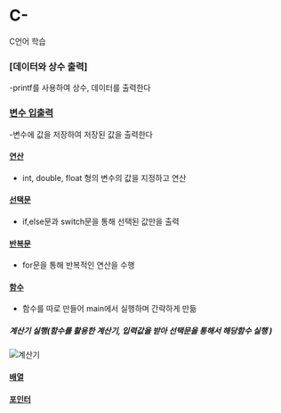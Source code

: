 # C-
C언어 학습
### [데이터와 상수 출력]
-printf를 사용하여 상수, 데이터를 출력한다 
### [변수 입출력](https://github.com/tjdwn6459/C-/tree/main/chart3)
-변수에 값을 저장하여 저장된 값을 출력한다
#### [연산](https://github.com/tjdwn6459/C-/tree/main/chart4)
- int, double, float 형의 변수의 값을 지정하고 연산 
#### [선택문](https://github.com/tjdwn6459/C-/tree/main/chart5)
- if,else문과 switch문을 통해 선택된 값만을 출력
#### [반복문](https://github.com/tjdwn6459/C-/tree/main/chart6)
- for문을 통해 반복적인 연산을 수행
#### [함수](https://github.com/tjdwn6459/C-/tree/main/chart7)
- 함수를 따로 만들어 main에서 실행하며 간략하게 만듦
##### 계산기 실행(함수를 활용한 계산기, 입력값을 받아 선택문을 통해서 해당함수 실행 )
![계산기](https://user-images.githubusercontent.com/77951833/129301758-7fa0a032-f101-4dc2-b698-d2850d3fdee4.png)
#### [배열](https://github.com/tjdwn6459/C-/tree/main/chart8/8-1.c)

#### [포인터](https://github.com/tjdwn6459/C-/tree/main/chart9/chart9)
